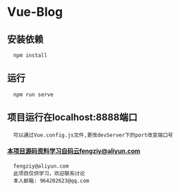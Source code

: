 # Vue-Blog

## 安装依赖
```
  npm install
```

## 运行
```
  npm run serve
```
## 项目运行在localhost:8888端口
```
  可以通过Vue.config.js文件,更改devServer下的port改变端口号
```

#### 本项目源码资料学习自码云fengziy@aliyun.com
```
  fengziy@aliyun.com
  此项目仅供学习，欢迎联系讨论
  本人邮箱: 964202623@qq.com
```



